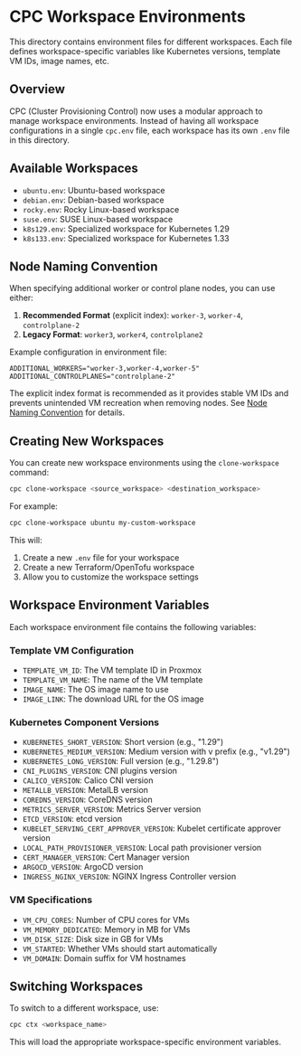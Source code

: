 # CPC Workspace Environments

This directory contains environment files for different workspaces. Each file defines workspace-specific variables like Kubernetes versions, template VM IDs, image names, etc.

## Overview

CPC (Cluster Provisioning Control) now uses a modular approach to manage workspace environments. Instead of having all workspace configurations in a single `cpc.env` file, each workspace has its own `.env` file in this directory.

## Available Workspaces

- `ubuntu.env`: Ubuntu-based workspace
- `debian.env`: Debian-based workspace
- `rocky.env`: Rocky Linux-based workspace
- `suse.env`: SUSE Linux-based workspace
- `k8s129.env`: Specialized workspace for Kubernetes 1.29
- `k8s133.env`: Specialized workspace for Kubernetes 1.33

## Node Naming Convention

When specifying additional worker or control plane nodes, you can use either:

1. **Recommended Format** (explicit index): `worker-3`, `worker-4`, `controlplane-2`
2. **Legacy Format**: `worker3`, `worker4`, `controlplane2`

Example configuration in environment file:
```
ADDITIONAL_WORKERS="worker-3,worker-4,worker-5"
ADDITIONAL_CONTROLPLANES="controlplane-2"
```

The explicit index format is recommended as it provides stable VM IDs and prevents unintended VM recreation when removing nodes. See [Node Naming Convention](../docs/node_naming_convention.md) for details.

## Creating New Workspaces

You can create new workspace environments using the `clone-workspace` command:

```bash
cpc clone-workspace <source_workspace> <destination_workspace>
```

For example:
```bash
cpc clone-workspace ubuntu my-custom-workspace
```

This will:
1. Create a new `.env` file for your workspace
2. Create a new Terraform/OpenTofu workspace
3. Allow you to customize the workspace settings

## Workspace Environment Variables

Each workspace environment file contains the following variables:

### Template VM Configuration
- `TEMPLATE_VM_ID`: The VM template ID in Proxmox
- `TEMPLATE_VM_NAME`: The name of the VM template
- `IMAGE_NAME`: The OS image name to use
- `IMAGE_LINK`: The download URL for the OS image

### Kubernetes Component Versions
- `KUBERNETES_SHORT_VERSION`: Short version (e.g., "1.29")
- `KUBERNETES_MEDIUM_VERSION`: Medium version with v prefix (e.g., "v1.29")
- `KUBERNETES_LONG_VERSION`: Full version (e.g., "1.29.8")
- `CNI_PLUGINS_VERSION`: CNI plugins version
- `CALICO_VERSION`: Calico CNI version
- `METALLB_VERSION`: MetalLB version
- `COREDNS_VERSION`: CoreDNS version
- `METRICS_SERVER_VERSION`: Metrics Server version
- `ETCD_VERSION`: etcd version
- `KUBELET_SERVING_CERT_APPROVER_VERSION`: Kubelet certificate approver version
- `LOCAL_PATH_PROVISIONER_VERSION`: Local path provisioner version
- `CERT_MANAGER_VERSION`: Cert Manager version
- `ARGOCD_VERSION`: ArgoCD version
- `INGRESS_NGINX_VERSION`: NGINX Ingress Controller version

### VM Specifications
- `VM_CPU_CORES`: Number of CPU cores for VMs
- `VM_MEMORY_DEDICATED`: Memory in MB for VMs
- `VM_DISK_SIZE`: Disk size in GB for VMs
- `VM_STARTED`: Whether VMs should start automatically
- `VM_DOMAIN`: Domain suffix for VM hostnames

## Switching Workspaces

To switch to a different workspace, use:

```bash
cpc ctx <workspace_name>
```

This will load the appropriate workspace-specific environment variables.
